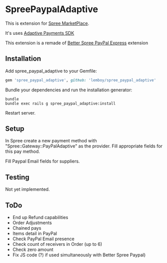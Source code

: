 SpreePaypalAdaptive
===================

This is extension for [Spree MarketPlace](https://github.com/JDutil/spree_marketplace).

It's uses [Adaptive Payments SDK](https://github.com/paypal/adaptivepayments-sdk-ruby)

This extension is a remade of [Better Spree PayPal Express](https://github.com/spree-contrib/better_spree_paypal_express) extension

Installation
------------

Add spree_paypal_adaptive to your Gemfile:

```ruby
gem 'spree_paypal_adaptive', github: 'lemboy/spree_paypal_adaptive'
```

Bundle your dependencies and run the installation generator:

```shell
bundle
bundle exec rails g spree_paypal_adaptive:install
```

Restart server.

Setup
-------

In Spree create a new payment method with "Spree::Gateway::PayPalAdaptive" as the provider. Fill appropriate fields for this pay method.

Fill Paypal Email fields for suppliers.

Testing
-------

Not yet implemented.

ToDo
-------

* End up Refund capabilities
* Order Adjustments
* Chained pays
* Items detail in PayPal
* Check PayPal Email presence
* Check count of receivers in Order (up to 6)
* Check zero amount
* Fix JS code (?) if used simultaneously with Better Spree Paypal)
